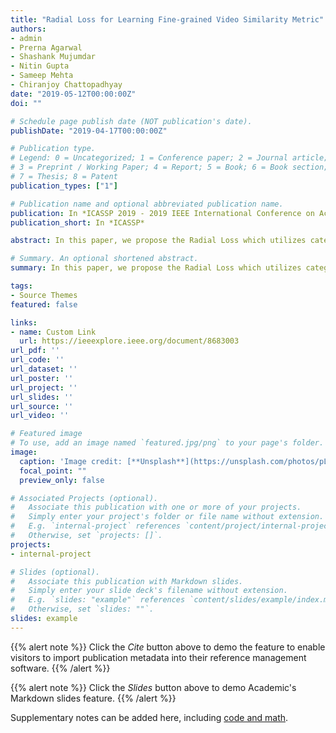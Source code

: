 ```yaml
---
title: "Radial Loss for Learning Fine-grained Video Similarity Metric"
authors:
- admin
- Prerna Agarwal
- Shashank Mujumdar
- Nitin Gupta
- Sameep Mehta
- Chiranjoy Chattopadhyay
date: "2019-05-12T00:00:00Z"
doi: ""

# Schedule page publish date (NOT publication's date).
publishDate: "2019-04-17T00:00:00Z"

# Publication type.
# Legend: 0 = Uncategorized; 1 = Conference paper; 2 = Journal article;
# 3 = Preprint / Working Paper; 4 = Report; 5 = Book; 6 = Book section;
# 7 = Thesis; 8 = Patent
publication_types: ["1"]

# Publication name and optional abbreviated publication name.
publication: In *ICASSP 2019 - 2019 IEEE International Conference on Acoustics, Speech and Signal Processing (ICASSP)*
publication_short: In *ICASSP*

abstract: In this paper, we propose the Radial Loss which utilizes category and sub-category labels to learn an order-preserving fine-grained video similarity metric. We propose an end-to-end quadlet-based Convolutional Neural Network (CNN) combined with Long Short-term Memory (LSTM) Unit to model video similarities by learning the pairwise distance relationships between samples in a quadlet generated using the category and sub-category labels. We showcase two novel applications of learning a video similarity metric - (i) fine-grained video retrieval, (ii) fine-grained event detection, along with simultaneous shot boundary detection, and correspondingly show promising results against those of the baselines on two new fine-grained video datasets.

# Summary. An optional shortened abstract.
summary: In this paper, we propose the Radial Loss which utilizes category and sub-category labels to learn an order-preserving fine-grained video similarity metric.

tags:
- Source Themes
featured: false

links:
- name: Custom Link
  url: https://ieeexplore.ieee.org/document/8683003
url_pdf: ''
url_code: ''
url_dataset: ''
url_poster: ''
url_project: ''
url_slides: ''
url_source: ''
url_video: ''

# Featured image
# To use, add an image named `featured.jpg/png` to your page's folder. 
image:
  caption: 'Image credit: [**Unsplash**](https://unsplash.com/photos/pLCdAaMFLTE)'
  focal_point: ""
  preview_only: false

# Associated Projects (optional).
#   Associate this publication with one or more of your projects.
#   Simply enter your project's folder or file name without extension.
#   E.g. `internal-project` references `content/project/internal-project/index.md`.
#   Otherwise, set `projects: []`.
projects:
- internal-project

# Slides (optional).
#   Associate this publication with Markdown slides.
#   Simply enter your slide deck's filename without extension.
#   E.g. `slides: "example"` references `content/slides/example/index.md`.
#   Otherwise, set `slides: ""`.
slides: example
---
```


{{% alert note %}}
Click the *Cite* button above to demo the feature to enable visitors to import publication metadata into their reference management software.
{{% /alert %}}

{{% alert note %}}
Click the *Slides* button above to demo Academic's Markdown slides feature.
{{% /alert %}}

Supplementary notes can be added here, including [code and math](https://sourcethemes.com/academic/docs/writing-markdown-latex/).

